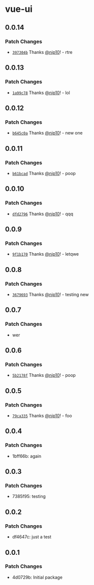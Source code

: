 # vue-ui

## 0.0.14

### Patch Changes

- [`397304b`](https://github.com/nip10/vue-ui/commit/397304b30565a7aa656def3e495272c723e0ab92) Thanks [@nip10](https://github.com/nip10)! - rtre

## 0.0.13

### Patch Changes

- [`1a99c78`](https://github.com/nip10/vue-ui/commit/1a99c7829a1c741a74caae7a21b8a6583aa7beeb) Thanks [@nip10](https://github.com/nip10)! - lol

## 0.0.12

### Patch Changes

- [`b645c0a`](https://github.com/nip10/vue-ui/commit/b645c0a175a2f1f5e30cc983faae37b9c24ce02b) Thanks [@nip10](https://github.com/nip10)! - new one

## 0.0.11

### Patch Changes

- [`b61bcad`](https://github.com/nip10/vue-ui/commit/b61bcadeeb1e39fa49540d6afe75cf2b49f58ca5) Thanks [@nip10](https://github.com/nip10)! - poop

## 0.0.10

### Patch Changes

- [`dfd2796`](https://github.com/nip10/vue-ui/commit/dfd27963e7df08f129924a597b9974841e498c55) Thanks [@nip10](https://github.com/nip10)! - qqq

## 0.0.9

### Patch Changes

- [`9f1b170`](https://github.com/nip10/vue-ui/commit/9f1b17081f349908cbb36aa4ce693bb2cad048de) Thanks [@nip10](https://github.com/nip10)! - letqwe

## 0.0.8

### Patch Changes

- [`3679693`](https://github.com/nip10/vue-ui/commit/367969333602353744e255aeff40b94199559d67) Thanks [@nip10](https://github.com/nip10)! - testing new

## 0.0.7

### Patch Changes

- wer

## 0.0.6

### Patch Changes

- [`5b2178f`](https://github.com/nip10/vue-ui/commit/5b2178f46b31c24b4ddcb92fa609444601a288d1) Thanks [@nip10](https://github.com/nip10)! - poop

## 0.0.5

### Patch Changes

- [`79ca335`](https://github.com/nip10/vue-ui/commit/79ca3356fb3cf8fd6e782a18342b831eda123df8) Thanks [@nip10](https://github.com/nip10)! - foo

## 0.0.4

### Patch Changes

- 1bff66b: again

## 0.0.3

### Patch Changes

- 7385f95: testing

## 0.0.2

### Patch Changes

- df4647c: just a test

## 0.0.1

### Patch Changes

- 4d0729b: Initial package
